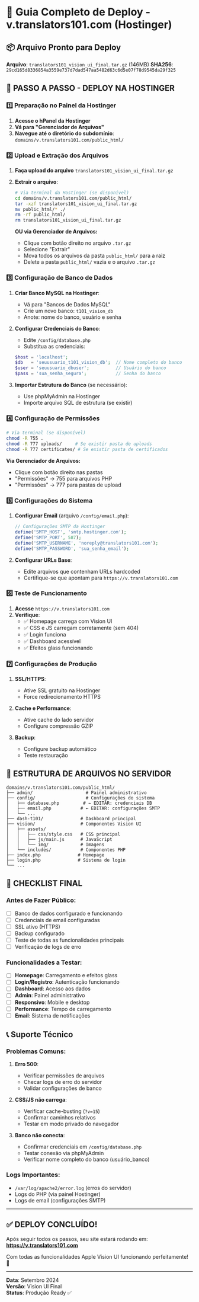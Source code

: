 # 🚀 Guia Completo de Deploy - v.translators101.com (Hostinger)

## 📦 Arquivo Pronto para Deploy

**Arquivo**: `translators101_vision_ui_final.tar.gz` (146MB)
**SHA256**: `29cd165d8336854a3559e737d7dad547aa5482d63c6d5e07f78d9545da29f325`

## 🎯 PASSO A PASSO - DEPLOY NA HOSTINGER

### 1️⃣ **Preparação no Painel da Hostinger**

1. **Acesse o hPanel da Hostinger**
2. **Vá para "Gerenciador de Arquivos"**
3. **Navegue até o diretório do subdomínio**: `domains/v.translators101.com/public_html/`

### 2️⃣ **Upload e Extração dos Arquivos**

1. **Faça upload do arquivo** `translators101_vision_ui_final.tar.gz`
2. **Extrair o arquivo**:
   ```bash
   # Via terminal da Hostinger (se disponível)
   cd domains/v.translators101.com/public_html/
   tar -xzf translators101_vision_ui_final.tar.gz
   mv public_html/* ./
   rm -rf public_html/
   rm translators101_vision_ui_final.tar.gz
   ```

   **OU via Gerenciador de Arquivos:**
   - Clique com botão direito no arquivo `.tar.gz`
   - Selecione "Extrair"
   - Mova todos os arquivos da pasta `public_html/` para a raiz
   - Delete a pasta `public_html/` vazia e o arquivo `.tar.gz`

### 3️⃣ **Configuração de Banco de Dados**

1. **Criar Banco MySQL na Hostinger**:
   - Vá para "Bancos de Dados MySQL"
   - Crie um novo banco: `t101_vision_db`
   - Anote: nome do banco, usuário e senha

2. **Configurar Credenciais do Banco**:
   - Edite `/config/database.php`
   - Substitua as credenciais:
   ```php
   $host = 'localhost';
   $db   = 'seuusuario_t101_vision_db';  // Nome completo do banco
   $user = 'seuusuario_dbuser';          // Usuário do banco
   $pass = 'sua_senha_segura';           // Senha do banco
   ```

3. **Importar Estrutura do Banco** (se necessário):
   - Use phpMyAdmin na Hostinger
   - Importe arquivo SQL de estrutura (se existir)

### 4️⃣ **Configuração de Permissões**

```bash
# Via terminal (se disponível)
chmod -R 755 .
chmod -R 777 uploads/     # Se existir pasta de uploads
chmod -R 777 certificates/ # Se existir pasta de certificados
```

**Via Gerenciador de Arquivos:**
- Clique com botão direito nas pastas
- "Permissões" → 755 para arquivos PHP
- "Permissões" → 777 para pastas de upload

### 5️⃣ **Configurações do Sistema**

1. **Configurar Email** (arquivo `/config/email.php`):
   ```php
   // Configurações SMTP da Hostinger
   define('SMTP_HOST', 'smtp.hostinger.com');
   define('SMTP_PORT', 587);
   define('SMTP_USERNAME', 'noreply@translators101.com');
   define('SMTP_PASSWORD', 'sua_senha_email');
   ```

2. **Configurar URLs Base**:
   - Edite arquivos que contenham URLs hardcoded
   - Certifique-se que apontam para `https://v.translators101.com`

### 6️⃣ **Teste de Funcionamento**

1. **Acesse** `https://v.translators101.com`
2. **Verifique**:
   - ✅ Homepage carrega com Vision UI
   - ✅ CSS e JS carregam corretamente (sem 404)
   - ✅ Login funciona
   - ✅ Dashboard acessível
   - ✅ Efeitos glass funcionando

### 7️⃣ **Configurações de Produção**

1. **SSL/HTTPS**:
   - Ative SSL gratuito na Hostinger
   - Force redirecionamento HTTPS

2. **Cache e Performance**:
   - Ative cache do lado servidor
   - Configure compressão GZIP

3. **Backup**:
   - Configure backup automático
   - Teste restauração

## 🔧 **ESTRUTURA DE ARQUIVOS NO SERVIDOR**

```
domains/v.translators101.com/public_html/
├── admin/                    # Painel administrativo
├── config/                   # Configurações do sistema
│   ├── database.php         # ← EDITAR: credenciais DB
│   ├── email.php           # ← EDITAR: configurações SMTP
│   └── ...
├── dash-t101/              # Dashboard principal
├── vision/                 # Componentes Vision UI
│   ├── assets/
│   │   ├── css/style.css   # CSS principal
│   │   ├── js/main.js      # JavaScript
│   │   └── img/            # Imagens
│   └── includes/           # Componentes PHP
├── index.php              # Homepage
├── login.php              # Sistema de login
└── ...
```

## 🚨 **CHECKLIST FINAL**

### Antes de Fazer Público:
- [ ] Banco de dados configurado e funcionando
- [ ] Credenciais de email configuradas
- [ ] SSL ativo (HTTPS)
- [ ] Backup configurado
- [ ] Teste de todas as funcionalidades principais
- [ ] Verificação de logs de erro

### Funcionalidades a Testar:
- [ ] **Homepage**: Carregamento e efeitos glass
- [ ] **Login/Registro**: Autenticação funcionando
- [ ] **Dashboard**: Acesso aos dados
- [ ] **Admin**: Painel administrativo
- [ ] **Responsivo**: Mobile e desktop
- [ ] **Performance**: Tempo de carregamento
- [ ] **Email**: Sistema de notificações

## 📞 **Suporte Técnico**

### Problemas Comuns:

1. **Erro 500**:
   - Verificar permissões de arquivos
   - Checar logs de erro do servidor
   - Validar configurações de banco

2. **CSS/JS não carrega**:
   - Verificar cache-busting (`?v=15`)
   - Confirmar caminhos relativos
   - Testar em modo privado do navegador

3. **Banco não conecta**:
   - Confirmar credenciais em `/config/database.php`
   - Testar conexão via phpMyAdmin
   - Verificar nome completo do banco (usuário_banco)

### Logs Importantes:
- `/var/log/apache2/error.log` (erros do servidor)
- Logs do PHP (via painel Hostinger)
- Logs de email (configurações SMTP)

---

## ✅ **DEPLOY CONCLUÍDO!**

Após seguir todos os passos, seu site estará rodando em:
**https://v.translators101.com**

Com todas as funcionalidades Apple Vision UI funcionando perfeitamente! 🎉

---

**Data**: Setembro 2024  
**Versão**: Vision UI Final  
**Status**: Produção Ready ✅